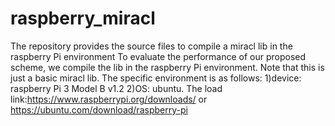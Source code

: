 # raspberry_miracl
The repository provides the source files to compile a miracl lib in the raspberry Pi environment 
To evaluate the performance of our proposed scheme, we compile the lib in the raspberry Pi environment. Note that this is just a basic miracl lib.
The specific environment is as follows:
    1)device: raspberry Pi 3 Model B v1.2
    2)OS: ubuntu. The load link:https://www.raspberrypi.org/downloads/ or https://ubuntu.com/download/raspberry-pi
